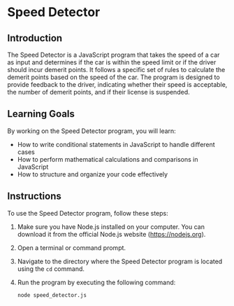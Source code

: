 # Speed Detector

## Introduction
The Speed Detector is a JavaScript program that takes the speed of a car as input and determines if the car is within the speed limit or if the driver should incur demerit points. It follows a specific set of rules to calculate the demerit points based on the speed of the car. The program is designed to provide feedback to the driver, indicating whether their speed is acceptable, the number of demerit points, and if their license is suspended.

## Learning Goals
By working on the Speed Detector program, you will learn:
- How to write conditional statements in JavaScript to handle different cases
- How to perform mathematical calculations and comparisons in JavaScript
- How to structure and organize your code effectively

## Instructions
To use the Speed Detector program, follow these steps:

1. Make sure you have Node.js installed on your computer. You can download it from the official Node.js website (https://nodejs.org).

2. Open a terminal or command prompt.

3. Navigate to the directory where the Speed Detector program is located using the `cd` command.

4. Run the program by executing the following command:

   ```shell
   node speed_detector.js

